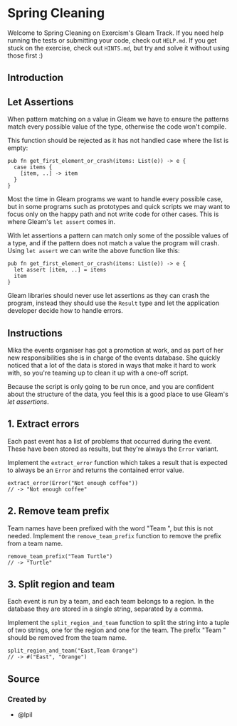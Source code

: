 # Spring Cleaning

Welcome to Spring Cleaning on Exercism's Gleam Track.
If you need help running the tests or submitting your code, check out `HELP.md`.
If you get stuck on the exercise, check out `HINTS.md`, but try and solve it without using those first :)

## Introduction

## Let Assertions

When pattern matching on a value in Gleam we have to ensure the patterns match every possible value of the type, otherwise the code won't compile.

This function should be rejected as it has not handled case where the list is empty:

```gleam
pub fn get_first_element_or_crash(items: List(e)) -> e {
  case items {
    [item, ..] -> item
  }
}
```

Most the time in Gleam programs we want to handle every possible case, but in some programs such as prototypes and quick scripts we may want to focus only on the happy path and not write code for other cases. This is where Gleam's `let assert` comes in.

With let assertions a pattern can match only some of the possible values of a type, and if the pattern does not match a value the program will crash. Using `let assert` we can write the above function like this:

```gleam
pub fn get_first_element_or_crash(items: List(e)) -> e {
  let assert [item, ..] = items
  item
}
```

Gleam libraries should never use let assertions as they can crash the program, instead they should use the `Result` type and let the application developer decide how to handle errors.

## Instructions

Mika the events organiser has got a promotion at work, and as part of her new responsibilities she is in charge of the events database. She quickly noticed that a lot of the data is stored in ways that make it hard to work with, so you're teaming up to clean it up with a one-off script.

Because the script is only going to be run once, and you are confident about the structure of the data, you feel this is a good place to use Gleam's _let assertions_.

## 1. Extract errors

Each past event has a list of problems that occurred during the event. These have been stored as results, but they're always the `Error` variant.


Implement the `extract_error` function which takes a result that is expected to always be an `Error` and returns the contained error value.

```gleam
extract_error(Error("Not enough coffee"))
// -> "Not enough coffee"
```

## 2. Remove team prefix

Team names have been prefixed with the word "Team ", but this is not needed. Implement the `remove_team_prefix` function to remove the prefix from a team name.

```gleam
remove_team_prefix("Team Turtle")
// -> "Turtle"
```

## 3. Split region and team

Each event is run by a team, and each team belongs to a region. In the database they are stored in a single string, separated by a comma.

Implement the `split_region_and_team` function to split the string into a tuple of two strings, one for the region and one for the team. The prefix "Team " should be removed from the team name.

```gleam
split_region_and_team("East,Team Orange")
// -> #("East", "Orange")
```

## Source

### Created by

- @lpil